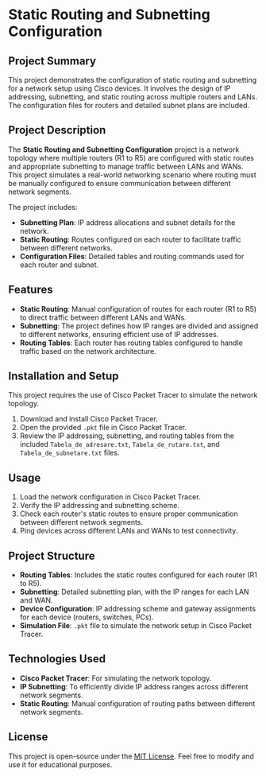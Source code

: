# Static Routing and Subnetting Configuration

## Project Summary
This project demonstrates the configuration of static routing and subnetting for a network setup using Cisco devices. It involves the design of IP addressing, subnetting, and static routing across multiple routers and LANs. The configuration files for routers and detailed subnet plans are included.

## Project Description
The **Static Routing and Subnetting Configuration** project is a network topology where multiple routers (R1 to R5) are configured with static routes and appropriate subnetting to manage traffic between LANs and WANs. This project simulates a real-world networking scenario where routing must be manually configured to ensure communication between different network segments.

The project includes:
- **Subnetting Plan**: IP address allocations and subnet details for the network.
- **Static Routing**: Routes configured on each router to facilitate traffic between different networks.
- **Configuration Files**: Detailed tables and routing commands used for each router and subnet.

## Features
- **Static Routing**: Manual configuration of routes for each router (R1 to R5) to direct traffic between different LANs and WANs.
- **Subnetting**: The project defines how IP ranges are divided and assigned to different networks, ensuring efficient use of IP addresses.
- **Routing Tables**: Each router has routing tables configured to handle traffic based on the network architecture.

## Installation and Setup
This project requires the use of Cisco Packet Tracer to simulate the network topology.

1. Download and install Cisco Packet Tracer.
2. Open the provided `.pkt` file in Cisco Packet Tracer.
3. Review the IP addressing, subnetting, and routing tables from the included `Tabela_de_adresare.txt`, `Tabela_de_rutare.txt`, and `Tabela_de_subnetare.txt` files.

## Usage
1. Load the network configuration in Cisco Packet Tracer.
2. Verify the IP addressing and subnetting scheme.
3. Check each router's static routes to ensure proper communication between different network segments.
4. Ping devices across different LANs and WANs to test connectivity.

## Project Structure
- **Routing Tables**: Includes the static routes configured for each router (R1 to R5).
- **Subnetting**: Detailed subnetting plan, with the IP ranges for each LAN and WAN.
- **Device Configuration**: IP addressing scheme and gateway assignments for each device (routers, switches, PCs).
- **Simulation File**: `.pkt` file to simulate the network setup in Cisco Packet Tracer.

## Technologies Used
- **Cisco Packet Tracer**: For simulating the network topology.
- **IP Subnetting**: To efficiently divide IP address ranges across different network segments.
- **Static Routing**: Manual configuration of routing paths between different network segments.

## License
This project is open-source under the [MIT License](LICENSE). Feel free to modify and use it for educational purposes.
